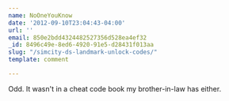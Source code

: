 ```yaml
---
name: NoOneYouKnow
date: '2012-09-10T23:04:43-04:00'
url: ''
email: 850e2bdd4324482527356d528ea4ef32
_id: 8496c49e-8ed6-4920-91e5-d28431f013aa
slug: "/simcity-ds-landmark-unlock-codes/"
template: comment

---
```


Odd. It wasn't in a cheat code book my brother-in-law has either.
